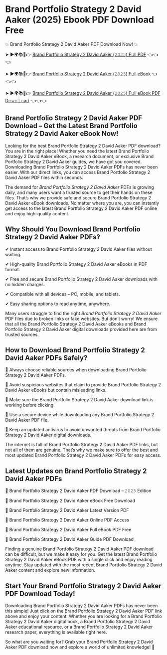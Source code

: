 # Brand Portfolio Strategy 2 David Aaker (2025) Ebook PDF Download Free

💥 Brand Portfolio Strategy 2 David Aaker PDF Download Now! 💥

➤ ►🌍📚📱👉 [Brand Portfolio Strategy 2 David Aaker (𝟸𝟶𝟸𝟻) F𝚞ll PDF](https://getpdf.xyz/brand-portfolio-strategy-2-david-aaker) 👈👈👈


➤ ►🌍📚📱👉 [Brand Portfolio Strategy 2 David Aaker (𝟸𝟶𝟸𝟻) F𝚞ll eBook](https://getpdf.xyz/brand-portfolio-strategy-2-david-aaker) 👈👈👈


➤ ►🌍📚📱👉 [Brand Portfolio Strategy 2 David Aaker (𝟸𝟶𝟸𝟻) F𝚞ll eBook PDF D𝚘𝚠𝚗𝚕𝚘a𝚍](https://getpdf.xyz/brand-portfolio-strategy-2-david-aaker) 👈👈👈


## Brand Portfolio Strategy 2 David Aaker PDF Download – Get the Latest Brand Portfolio Strategy 2 David Aaker eBook Now!

Looking for the best Brand Portfolio Strategy 2 David Aaker PDF download? You are in the right place! Whether you need the latest Brand Portfolio Strategy 2 David Aaker eBook, a research document, or exclusive Brand Portfolio Strategy 2 David Aaker guides, we have got you covered. Downloading Brand Portfolio Strategy 2 David Aaker PDFs has never been easier. With our direct links, you can access Brand Portfolio Strategy 2 David Aaker PDF files within seconds.

The demand for *Brand Portfolio Strategy 2 David Aaker* PDFs is growing daily, and many users want a trusted source to get their hands on these files. That’s why we provide safe and secure Brand Portfolio Strategy 2 David Aaker eBook downloads. No matter where you are, you can instantly get access to the latest Brand Portfolio Strategy 2 David Aaker PDF online and enjoy high-quality content.

## Why Should You Download Brand Portfolio Strategy 2 David Aaker PDFs?

✔ Instant access to Brand Portfolio Strategy 2 David Aaker files without waiting.

✔ High-quality Brand Portfolio Strategy 2 David Aaker eBooks in PDF format.

✔ Free and secure Brand Portfolio Strategy 2 David Aaker downloads with no hidden charges.

✔ Compatible with all devices – PC, mobile, and tablets.

✔ Easy sharing options to read anytime, anywhere.

Many users struggle to find the right *Brand Portfolio Strategy 2 David Aaker* PDF files due to broken links or fake websites. But don’t worry! We ensure that all the Brand Portfolio Strategy 2 David Aaker eBooks and Brand Portfolio Strategy 2 David Aaker digital downloads provided here are from trusted sources.

## How to Download Brand Portfolio Strategy 2 David Aaker PDFs Safely?

📌 Always choose reliable sources when downloading Brand Portfolio Strategy 2 David Aaker PDFs.

📌 Avoid suspicious websites that claim to provide Brand Portfolio Strategy 2 David Aaker eBooks but contain misleading links.

📌 Make sure the Brand Portfolio Strategy 2 David Aaker download link is working before clicking.

📌 Use a secure device while downloading any Brand Portfolio Strategy 2 David Aaker PDF file.

📌 Keep an updated antivirus to avoid unwanted threats from Brand Portfolio Strategy 2 David Aaker digital downloads.

The internet is full of Brand Portfolio Strategy 2 David Aaker PDF links, but not all of them are genuine. That’s why we make sure to offer the best and most updated Brand Portfolio Strategy 2 David Aaker PDFs for easy access.

## Latest Updates on Brand Portfolio Strategy 2 David Aaker PDFs

🔹 Brand Portfolio Strategy 2 David Aaker PDF Download – 𝟸𝟶𝟸𝟻 Edition

🔹 Brand Portfolio Strategy 2 David Aaker eBook Free Download

🔹 Brand Portfolio Strategy 2 David Aaker Latest Version PDF

🔹 Brand Portfolio Strategy 2 David Aaker Online PDF Access

🔹 Brand Portfolio Strategy 2 David Aaker Full eBook PDF Free

🔹 Brand Portfolio Strategy 2 David Aaker Guide PDF Download

Finding a genuine Brand Portfolio Strategy 2 David Aaker PDF download can be difficult, but we make it easy for you. Get the latest Brand Portfolio Strategy 2 David Aaker eBook PDF with a single click and enjoy reading anytime. Stay updated with the most recent Brand Portfolio Strategy 2 David Aaker content and explore new information.

## Start Your Brand Portfolio Strategy 2 David Aaker PDF Download Today!

Downloading Brand Portfolio Strategy 2 David Aaker PDFs has never been this simple! Just click on the Brand Portfolio Strategy 2 David Aaker PDF link above and enjoy your content. Whether you are looking for a Brand Portfolio Strategy 2 David Aaker digital book, a Brand Portfolio Strategy 2 David Aaker educational resource, or a Brand Portfolio Strategy 2 David Aaker research paper, everything is available right here.

So what are you waiting for? Grab your Brand Portfolio Strategy 2 David Aaker PDF download now and explore a world of unlimited knowledge! 🚀
